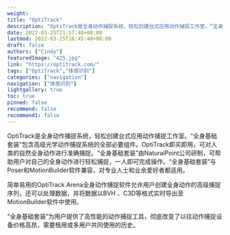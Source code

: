 ```yaml
---
weight: 
title: "OptiTrack"
description: "OptiTrack是全身动作捕捉系统，轻松创建台式应用动作捕捉工作室。“全身基础套装”包含高级光学动作捕捉系统的全部必要组件。"
date: 2022-03-25T21:57:40+08:00
lastmod: 2022-03-25T16:45:40+08:00
draft: false
authors: ["Cindy"]
featuredImage: "425.jpg"
link: "https://optitrack.com/"
tags: ["OptiTrack","体感识别"]
categories: ["navigation"]
navigation: ["体感识别"]
lightgallery: true
toc: true
pinned: false
recommend: false
recommend1: false
---
```

OptiTrack是全身动作捕捉系统，轻松创建台式应用动作捕捉工作室。“全身基础套装”包含高级光学动作捕捉系统的全部必要组件。OptiTrack即买即用，可对人类的自然全身动作进行准确捕捉。“全身基础套装”由NaturalPoint公司研制，可帮助用户对自己的全身动作进行轻松捕捉，一人即可完成操作。“全身基础套装”与Poser和MotionBuilder软件兼容，对专业人士和业余爱好者都适用。

简单易用的OptiTrack Arena全身动作捕捉软件允许用户创建全身动作的高级捕捉序列，还可以处理数据，并将数据以BVH 、C3D等格式实时导出至MotionBuilder软件中使用。

“全身基础套装”为用户提供了高性能的动作捕捉工具，彻底改变了以往动作捕捉设备价格高昂，需要租用或多用户共同使用的历史。